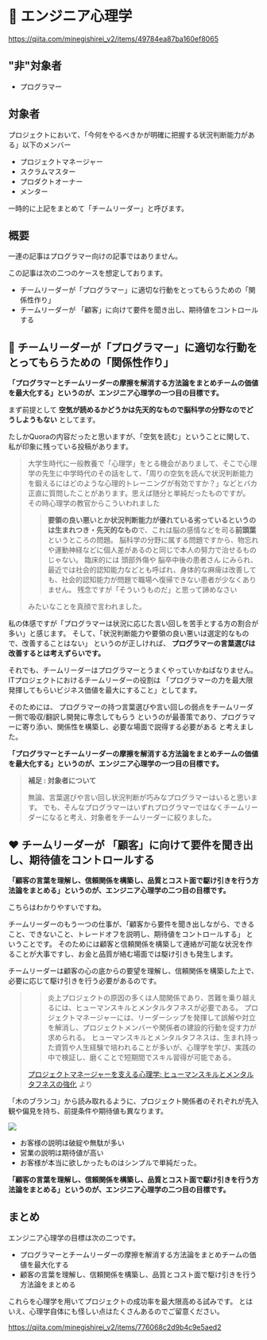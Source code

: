 <!--
title:   心理学はエンジニアリングにどう貢献できるか？
tags:    1on1,エンジニア心理学,コミュニケーション
id:      c465770bdc47365577ff
private: false
-->



# 🍵 エンジニア心理学

https://qiita.com/minegishirei_v2/items/49784ea87ba160ef8065

## "非"対象者

- プログラマー

## 対象者

プロジェクトにおいて、「今何をやるべきかが明確に把握する状況判断能力がある」以下のメンバー

- プロジェクトマネージャー
- スクラムマスター
- プロダクトオーナー
- メンター

一時的に上記をまとめて「チームリーダー」と呼びます。

## 概要

一連の記事はプログラマー向けの記事ではありません。

この記事は次の二つのケースを想定しております。

- チームリーダーが「プログラマー」に適切な行動をとってもらうための「関係性作り」
- チームリーダーが 「顧客」に向けて要件を聞き出し、期待値をコントロールする



## 🤝 チームリーダーが「プログラマー」に適切な行動をとってもらうための「関係性作り」

**「プログラマーとチームリーダーの摩擦を解消する方法論をまとめチームの価値を最大化する」というのが、エンジニア心理学の一つ目の目標です。**


まず前提として **空気が読めるかどうかは先天的なもので脳科学の分野なのでどうしようもない** としてます。

たしかQuoraの内容だったと思いますが、「空気を読む」ということに関して、私が印象に残っている投稿があります。

> 大学生時代に一般教養で「心理学」をとる機会がありまして、そこで心理学の先生に中学時代のその話をして、「周りの空気を読んで状況判断能力を鍛えるにはどのような心理的トレーニングが有効ですか？」などとバカ正直に質問したことがあります。思えば随分と単純だったものですが。
> その時心理学の教官からこういわれました
>
> > **要領の良い悪いとか状況判断能力が優れている劣っているというのは生まれつき・先天的なもの**で、これは脳の感情などを司る**前頭葉**というところの問題。
> > 脳科学の分野に属する問題ですから、物忘れや運動神経などに個人差があるのと同じで本人の努力で治せるものじゃない。
> > 臨床的には
> > 頭部外傷や
> > 脳卒中後の患者さん
> > にみられ、最近では社会的認知能力などとも呼ばれ、身体的な麻痺は改善しても、社会的認知能力が問題で職場へ復帰できない患者が少なくありません。
> > 残念ですが「そういうものだ」と思って諦めなさい
>
> みたいなことを真顔で言われました。

私の体感ですが「プログラマーは状況に応じた言い回しを苦手とする方の割合が多い」と感じます。
そして、「状況判断能力や要領の良い悪いは選定的なもので、改善することはない」 というのが正しければ、 **プログラマーの言葉選びは改善するとは考えずらいです。**

それでも、チームリーダーはプログラマーとうまくやっていかねばなりません。
ITプロジェクトにおけるチームリーダーの役割は 「プログラマーの力を最大限発揮してもらいビジネス価値を最大にすること」としてます。

そのためには、 プログラマーの持つ言葉選びや言い回しの弱点をチームリーダー側で吸収/翻訳し開発に専念してもらう というのが最善策であり、プログラマーに寄り添い、関係性を構築し、必要な場面で説得する必要がある と考えました。

**「プログラマーとチームリーダーの摩擦を解消する方法論をまとめチームの価値を最大化する」というのが、エンジニア心理学の一つ目の目標です。**


> **補足 : 対象者について**
>
> 無論、言葉選びや言い回し状況判断が巧みなプログラマーはいると思います。
> でも、そんなプログラマーはいずれプログラマーではなくチームリーダーになると考え、対象者をチームリーダーに絞りました。
>


## ❤️ チームリーダーが 「顧客」に向けて要件を聞き出し、期待値をコントロールする

**「顧客の言葉を理解し、信頼関係を構築し、品質とコスト面で駆け引きを行う方法論をまとめる」というのが、エンジニア心理学の二つ目の目標です。**

こちらはわかりやすいですね。

チームリーダーのもう一つの仕事が、「顧客から要件を聞き出しながら、できること、できないこと、トレードオフを説明し、期待値をコントロールする」 ということです。
そのためには顧客と信頼関係を構築して連絡が可能な状況を作ることが大事ですし、お金と品質が絡む場面では駆け引きも発生します。

チームリーダーは顧客の心の底からの要望を理解し、信頼関係を構築した上で、必要に応じて駆け引きを行う必要があるのです。

> > 炎上プロジェクトの原因の多くは人間関係であり、苦難を乗り越えるには、ヒューマンスキルとメンタルタフネスが必要である。
プロジェクトマネージャーには、リーダーシップを発揮して誤解や対立を解消し、プロジェクトメンバーや関係者の建設的行動を促す力が求められる。
ヒューマンスキルとメンタルタフネスは、生まれ持った資質や人生経験で培われることが多いが、心理学を学び、実践の中で検証し、磨くことで短期間でスキル習得が可能である。
>
> [プロジェクトマネージャーを支える心理学: ヒューマンスキルとメンタルタフネスの強化](https://www.amazon.co.jp/%E3%83%97%E3%83%AD%E3%82%B8%E3%82%A7%E3%82%AF%E3%83%88%E3%83%9E%E3%83%8D%E3%83%BC%E3%82%B8%E3%83%A3%E3%83%BC%E3%82%92%E6%94%AF%E3%81%88%E3%82%8B%E5%BF%83%E7%90%86%E5%AD%A6-%E3%83%92%E3%83%A5%E3%83%BC%E3%83%9E%E3%83%B3%E3%82%B9%E3%82%AD%E3%83%AB%E3%81%A8%E3%83%A1%E3%83%B3%E3%82%BF%E3%83%AB%E3%82%BF%E3%83%95%E3%83%8D%E3%82%B9%E3%81%AE%E5%BC%B7%E5%8C%96-%E8%A5%BF%E5%B3%B6-%E9%9B%85-ebook/dp/B0C6M1HHMX) より

「木のブランコ」から読み取れるように、プロジェクト関係者のそれぞれが先入観や偏見を持ち、前提条件や期待値も異なります。

<img src="https://www.lansa.jp/wp-content/uploads/2021/05/Tree-Swing-Project-Cartoon.png">

- お客様の説明は破綻や無駄が多い
- 営業の説明は期待値が高い
- お客様が本当に欲しかったものはシンプルで単純だった。

**「顧客の言葉を理解し、信頼関係を構築し、品質とコスト面で駆け引きを行う方法論をまとめる」というのが、エンジニア心理学の二つ目の目標です。**


## まとめ

エンジニア心理学の目標は次の二つです。

- プログラマーとチームリーダーの摩擦を解消する方法論をまとめチームの価値を最大化する
- 顧客の言葉を理解し、信頼関係を構築し、品質とコスト面で駆け引きを行う方法論をまとめる

これらを心理学を用いてプロジェクトの成功率を最大限高める試みです。
とはいえ、心理学自体にも怪しい点はたくさんあるのでご留意ください。

https://qiita.com/minegishirei_v2/items/776068c2d9b4c9e5aed2










